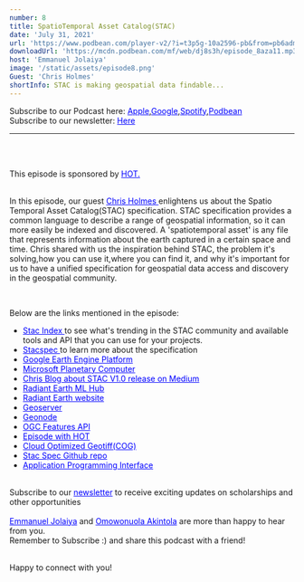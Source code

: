 ```yaml
---
number: 8
title: SpatioTemporal Asset Catalog(STAC)
date: 'July 31, 2021'
url: 'https://www.podbean.com/player-v2/?i=t3p5g-10a2596-pb&from=pb6admin'
downloadUrl: 'https://mcdn.podbean.com/mf/web/dj8s3h/episode_8aza11.mp3'
host: 'Emmanuel Jolaiya'
image: '/static/assets/episode8.png'
Guest: 'Chris Holmes'
shortInfo: STAC is making geospatial data findable...
---
```


Subscribe to our Podcast here: <a target="_blank" href="https://podcasts.apple.com/ng/podcast/africa-geoconvo-podcast/id1549049632" style='color:blue;'>Apple</a>,<a target="_blank" href="https://www.google.com/podcasts?feed=aHR0cHM6Ly9mZWVkLnBvZGJlYW4uY29tL2FmcmljYWdlb2NvbnZvL2ZlZWQueG1s" style='color:blue;'>Google</a>,<a target="_blank" href="https://africageoconvo.podbean.com/" style='color:blue;'>Spotify</a>,<a target="_blank" href="https://africageoconvo.podbean.com/" style='color:blue;'>Podbean</a><br>
Subscribe to our newsletter: <a target="_blank" href="https://mailchi.mp/431d1fc48f4b/africa-geo-convo-mailing-list" style='color:blue;'>Here</a>
<hr>
<br><br>

This episode is sponsored by <a href='https://www.hotosm.org/' target='_blank' style='color:blue'>HOT.</a>
<br><br>


In this episode, our guest <a target="_blank" href="https://www.linkedin.com/in/opencholmes/" style='color:blue;'>Chris Holmes </a> enlightens us about the Spatio Temporal Asset Catalog(STAC) specification. STAC specification provides a common language to describe a range of geospatial information, so it can more easily be indexed and discovered. A 'spatiotemporal asset' is any file that represents information about the earth captured in a certain space and time. Chris shared with us the inspiration behind STAC, the problem it's solving,how you can use it,where you can find it, and why it's important for us to have a unified specification for geospatial data access and discovery in the geospatial community.

<br>

<p>Below are the links mentioned in the episode:</p>

<ul>

<li><a href='http://stacindex.org' target='_blank' style='color:blue'>Stac Index 
</a> to see what's trending in the STAC community and available tools and API that you can use for your projects.</li>

<li><a href='https://stacspec.org/' target='_blank' style='color:blue'>Stacspec
</a> to learn more about the specification</li>

<li><a href='https://earthengine.google.com/' target='_blank' style='color:blue'>Google Earth Engine Platform
</a></li>

<li><a href='https://planetarycomputer.microsoft.com/' target='_blank' style='color:blue'>Microsoft Planetary Computer
</a></li>

<li><a href='https://medium.com/radiant-earth-insights/stac-api-version-1-0-0-beta-2-released-ea7d321db84d' target='_blank' style='color:blue'>Chris Blog about STAC V1.0 release on Medium
</a></li>

<li><a href='https://www.radiant.earth/mlhub/' target='_blank' style='color:blue'>Radiant Earth ML Hub
</a></li>

<li><a href='https://www.radiant.earth/' target='_blank' style='color:blue'>Radiant Earth website
</a></li>

<li><a href='https://www.geoserver.org/' target='_blank' style='color:blue'>Geoserver
</a></li>

<li><a href='https://www.geonode.org/' target='_blank' style='color:blue'>Geonode</a></li>


<li><a href='https://ogcapi.ogc.org/features/' target='_blank' style='color:blue'>OGC Features API
</a></li>

<li><a href='https://africageoconvo.com/shows/2' target='_blank' style='color:blue'>Episode with HOT
</a></li>

<li><a href='https://www.cogeo.org/' target='_blank' style='color:blue'>Cloud Optimized Geotiff(COG)
</a></li>

<li><a href='https://github.com/radiantearth/stac-spec' target='_blank' style='color:blue'>Stac Spec Github repo
</a></li>

<li><a href='https://www.mulesoft.com/resources/api/what-is-an-api' target='_blank' style='color:blue'>Application Programming Interface
</a></li>

</ul>


<br>
Subscribe to our <a href='https://mailchi.mp/431d1fc48f4b/africa-geo-convo-mailing-list' target='_blank' style='color:blue'> newsletter</a> to receive exciting updates on scholarships and other opportunities</li>
<br><br>
<a href='https://www.twitter.com/jeafreezy' target='_blank' style='color:blue'> Emmanuel Jolaiya</a> and <a href='https://twitter.com/Svelte_mo' target='_blank' style='color:blue'> Omowonuola Akintola</a> are more than happy to hear from you.</li>

<br>
Remember to Subscribe :) and share this podcast with a friend! <br><br>

Happy to connect with you!